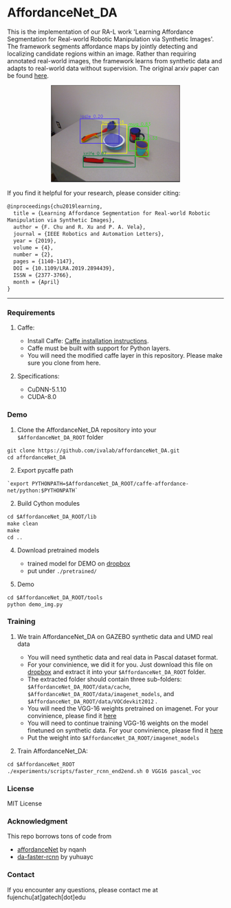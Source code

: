 # AffordanceNet_DA

This is the implementation of our RA-L work 'Learning Affordance Segmentation for Real-world Robotic Manipulation via Synthetic Images'. The framework segments affordance maps by jointly detecting and localizing candidate regions within an image. Rather than requiring annotated real-world images, the framework learns
from synthetic data and adapts to real-world data without supervision. The original arxiv paper can be found [here](https://ieeexplore.ieee.org/abstract/document/8620534).

<p align="center">
<img src="https://github.com/ivalab/affordanceNet_DA/blob/damask/fig/overlap_fewdigit.png" alt="drawing" width="300"/>
</p>

If you find it helpful for your research, please consider citing:

    @inproceedings{chu2019learning,
      title = {Learning Affordance Segmentation for Real-world Robotic Manipulation via Synthetic Images},
      author = {F. Chu and R. Xu and P. A. Vela},
      journal = {IEEE Robotics and Automation Letters},
      year = {2019},
      volume = {4},
      number = {2},
      pages = {1140-1147},
      DOI = {10.1109/LRA.2019.2894439},
      ISSN = {2377-3766},
      month = {April}
    }

------------------------------------

### Requirements

1. Caffe:
	- Install Caffe: [Caffe installation instructions](http://caffe.berkeleyvision.org/installation.html).
	- Caffe must be built with support for Python layers.
	- You will need the modified caffe layer in this repository. Please make sure you clone from here.

2. Specifications:
	- CuDNN-5.1.10
	- CUDA-8.0

### Demo

1. Clone the AffordanceNet_DA repository into your `$AffordanceNet_DA_ROOT` folder
```
git clone https://github.com/ivalab/affordanceNet_DA.git
cd affordanceNet_DA
```

2. Export pycaffe path
```
`export PYTHONPATH=$AffordanceNet_DA_ROOT/caffe-affordance-net/python:$PYTHONPATH`
```

2. Build Cython modules
```
cd $AffordanceNet_DA_ROOT/lib
make clean
make
cd ..
```

4. Download pretrained models
    - trained model for DEMO on [dropbox](https://www.dropbox.com/s/u28kllclmv8rb6f/vgg16_faster_rcnn_iter_70000.caffemodel?dl=0) 
    - put under `./pretrained/`

5. Demo
```
cd $AffordanceNet_DA_ROOT/tools
python demo_img.py

```

### Training
1. We train AffordanceNet_DA on GAZEBO synthetic data and UMD real data
	- You will need synthetic data and real data in Pascal dataset format. 
	- For your convinience, we did it for you. Just download this file on [dropbox](https://www.dropbox.com/s/52yo1hibsodspmx/data.tar.gz?dl=0) and extract it into your `$AffordanceNet_DA_ROOT` folder.
	- The extracted folder should contain three sub-folders: `$AffordanceNet_DA_ROOT/data/cache`, `$AffordanceNet_DA_ROOT/data/imagenet_models`, and `$AffordanceNet_DA_ROOT/data/VOCdevkit2012` .
	- You will need the VGG-16 weights pretrained on imagenet. For your convinience, please find it [here](https://www.dropbox.com/s/i4kv0vgn078d1jb/VGG16.v2.caffemodel?dl=0)
	- You will need to continue training VGG-16 weights on the model finetuned on synthetic data. For your convinience, please find it [here](https://www.dropbox.com/s/2cckpiwzig64wuk/vgg16_faster_rcnn_iter_208000.caffemodel?dl=0)
	- Put the weight into `$AffordanceNet_DA_ROOT/imagenet_models`

2. Train AffordanceNet_DA:
```
cd $AffordanceNet_ROOT
./experiments/scripts/faster_rcnn_end2end.sh 0 VGG16 pascal_voc
```

### License
MIT License

### Acknowledgment
This repo borrows tons of code from
- [affordanceNet](https://github.com/nqanh/affordance-net) by nqanh
- [da-faster-rcnn](https://github.com/yuhuayc/da-faster-rcnn) by yuhuayc


### Contact
If you encounter any questions, please contact me at fujenchu[at]gatech[dot]edu

